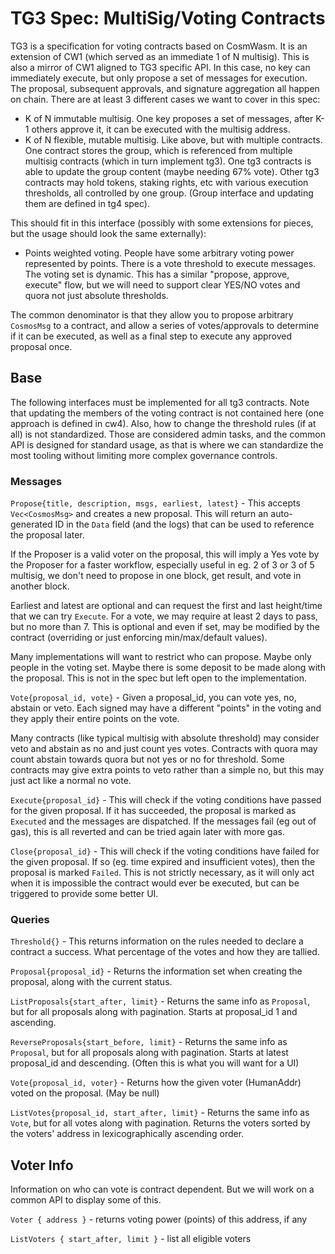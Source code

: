 # TG3 Spec: MultiSig/Voting Contracts

TG3 is a specification for voting contracts based on CosmWasm.
It is an extension of CW1 (which served as an immediate 1 of N multisig).
This is also a mirror of CW1 aligned to TG3 specific API.
In this case, no key can immediately execute, but only propose
a set of messages for execution. The proposal, subsequent
approvals, and signature aggregation all happen on chain.
There are at least 3 different cases we want to cover in this spec:

- K of N immutable multisig. One key proposes a set of messages,
  after K-1 others approve it, it can be executed with the
  multisig address.
- K of N flexible, mutable multisig. Like above, but with
  multiple contracts. One contract stores the group, which is
  referenced from multiple multisig contracts (which in turn
  implement tg3). One tg3 contracts is able to update the
  group content (maybe needing 67% vote). Other tg3 contracts
  may hold tokens, staking rights, etc with various execution
  thresholds, all controlled by one group. (Group interface
  and updating them are defined in tg4 spec).

This should fit in this interface (possibly with some
extensions for pieces, but the usage should look the
same externally):

- Points weighted voting. People have some arbitrary voting
  power represented by points. There is a vote threshold
  to execute messages. The voting set is dynamic. This has a similar
  "propose, approve, execute" flow, but we will need to  support clear YES/NO
  votes and quora not just absolute thresholds.

The common denominator is that they allow you to propose
arbitrary `CosmosMsg` to a contract, and allow a series
of votes/approvals to determine if it can be executed,
as well as a final step to execute any approved proposal once.

## Base

The following interfaces must be implemented for all tg3
contracts. Note that updating the members of the voting
contract is not contained here (one approach is defined in cw4).
Also, how to change the threshold rules (if at all) is not
standardized. Those are considered admin tasks, and the common
API is designed for standard usage, as that is where we can
standardize the most tooling without limiting more complex
governance controls.

### Messages

`Propose{title, description, msgs, earliest, latest}` - This accepts
`Vec<CosmosMsg>` and creates a new proposal. This will return
an auto-generated ID in the `Data` field (and the logs) that
can be used to reference the proposal later.

If the Proposer is a valid voter on the proposal, this will imply a Yes vote by
the Proposer for a faster workflow, especially useful in eg. 2 of 3
or 3 of 5 multisig, we don't need to propose in one block, get result,
and vote in another block.

Earliest and latest are optional and can request the first
and last height/time that we can try `Execute`. For a vote,
we may require at least 2 days to pass, but no more than 7.
This is optional and even if set, may be modified by the contract
(overriding or just enforcing min/max/default values).

Many implementations will want to restrict who can propose.
Maybe only people in the voting set. Maybe there is some
deposit to be made along with the proposal. This is not
in the spec but left open to the implementation.

`Vote{proposal_id, vote}` - Given a proposal_id, you can
vote yes, no, abstain or veto. Each signed may have a
different "points" in the voting and they apply their
entire points on the vote.

Many contracts (like typical multisig with absolute threshold)
may consider veto and  abstain as no and just count yes votes.
Contracts with quora may count abstain towards quora but not
yes or no for threshold. Some contracts may give extra points
to veto rather than a simple no, but this may just act like
a normal no vote.

`Execute{proposal_id}` - This will check if the voting
conditions have passed for the given proposal. If it has
succeeded, the proposal is marked as `Executed` and the
messages are dispatched. If the messages fail (eg out of gas),
this is all reverted and can be tried again later with
more gas.

`Close{proposal_id}` - This will check if the voting conditions
have failed for the given proposal. If so (eg. time expired
and insufficient votes), then the proposal is marked `Failed`.
This is not strictly necessary, as it will only act when
it is impossible the contract would ever be executed,
but can be triggered to provide some better UI.

### Queries

`Threshold{}` - This returns information on the rules needed
to declare a contract a success. What percentage of the votes
and how they are tallied.

`Proposal{proposal_id}` - Returns the information set when
creating the proposal, along with the current status.

`ListProposals{start_after, limit}` - Returns the same info
as `Proposal`, but for all proposals along with pagination.
Starts at proposal_id 1 and ascending.

`ReverseProposals{start_before, limit}` - Returns the same info
as `Proposal`, but for all proposals along with pagination.
Starts at latest proposal_id and descending. (Often this
is what you will want for a UI)

`Vote{proposal_id, voter}` - Returns how the given
voter (HumanAddr) voted on the proposal. (May be null)

`ListVotes{proposal_id, start_after, limit}` - Returns the same info
as `Vote`, but for all votes along with pagination.
Returns the voters sorted by the voters' address in
lexicographically ascending order.

## Voter Info

Information on who can vote is contract dependent. But
we will work on a common API to display some of this.

`Voter { address }` - returns voting power (points) of this address, if any

`ListVoters { start_after, limit }` - list all eligible voters
